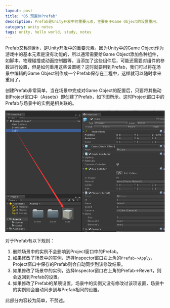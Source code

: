 ```yaml
---
layout: post
title: "05.预置体Prefab"
description: Prefab是Unity开发中的重要元素，主要用于Game Object的设置重用。
category: unity notes
tags: unity, hello world, study, notes
---
```


Prefab又称`预置体`，是Unity开发中的重要元素。因为Unity中的Game Object作为游戏中的基本元素是没有功能的，所以通常需要给Game Object添加各种组件，如脚本、物理碰撞或动画控制器等，当添加了这些组件后，可能还需要对组件的参数进行设置，但是如何重用这些设置呢？这时就要用到Prefab，我们可以将在场景中编辑的Game Object制作成一个Prefab保存在工程中，这样就可以随时拿来重用了。

创建Prefab非常简单，当在场景中完成对Game Object的配置后，只要将其拖动到Project窗口中（Assets）即创建了Prefab，如下图所示。这时Project窗口中的Prefab与场景中的实例是相关联的。

![prefab](/images/unity/prefab1.png)

对于Prefab有以下规则：

1. 删除场景中的实例不会影响到Project窗口中的Prefab。
2. 如果修改了场景中的实例，选择Inspector窗口右上角的`Prefab->Apply`，Project窗口中保存的Prefab则会自动同步到该修改结果。
3. 如果修改了场景中的实例，选择Inspector窗口右上角的Prefab->Revert，则会返回到Prefab的设置。
4. 如果修改了Prefab的某项设置，场景中的实例又没有修改过该项设置，场景中的实例则会自动同步到与Prefab相同的设置。

此部分内容较为简单，不赘述。